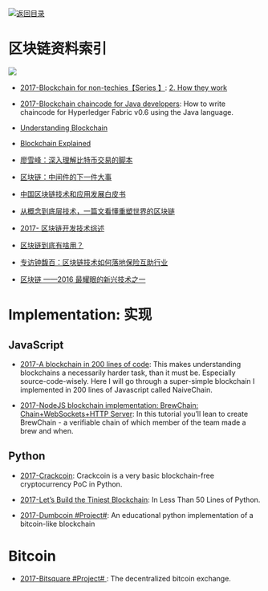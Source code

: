 [![返回目录](https://parg.co/UGo)](https://parg.co/b4z)

# 区块链资料索引

![](https://cdn-images-1.medium.com/max/2000/1*BphKK1wX2TbhiFmbUFtI5w.jpeg)

* [2017-Blockchain for non-techies【Series 】](https://hackernoon.com/blockchain-for-non-techies-2-how-they-work-2f94d313c7e5): [2. How they work](https://hackernoon.com/blockchain-for-non-techies-2-how-they-work-2f94d313c7e5)

* [2017-Blockchain chaincode for Java developers](https://parg.co/bRM): How to write chaincode for Hyperledger Fabric v0.6 using the Java language.

* [Understanding Blockchain](https://iot-for-all.com/understanding-blockchain-5cda2919efff#.m7ei7v4lt)

* [Blockchain Explained](https://medium.com/ymedialabs-innovation/blockchain-explained-cdcf5beb30f5#.tvx66vn0j)

* [廖雪峰：深入理解比特币交易的脚本](https://zhuanlan.zhihu.com/p/24838810)

* [区块链：中间件的下一件大事](http://www.infoq.com/cn/articles/blockchain-middleware)

* [中国区块链技术和应用发展白皮书](http://chainb.com/download/%E5%B7%A5%E4%BF%A1%E9%83%A8-%E4%B8%AD%E5%9B%BD%E5%8C%BA%E5%9D%97%E9%93%BE%E6%8A%80%E6%9C%AF%E5%92%8C%E5%BA%94%E7%94%A8%E5%8F%91%E5%B1%95%E7%99%BD%E7%9A%AE%E4%B9%A61014.pdf)

* [从概念到底层技术，一篇文看懂重塑世界的区块链](http://mp.weixin.qq.com/s?__biz=MjM5MDE0Mjc4MA==&mid=2650994345&idx=1&sn=0999eb0d4e2b0819751a6b73334c2b0c&chksm=bdbf0efa8ac887ec4eab294794fec20f6883f181f25eb3bf0c41cb1eb27c62a0789e47251772&mpshare=1&scene=1&srcid=10103NGYuJvWEPqZ2Xss6Vcc#rd)

* [2017- 区块链开发技术综述](http://mp.weixin.qq.com/s/LSTYz1LyRdrhOwbg0f4v2A)

- [区块链到底有啥用？ ](http://mp.weixin.qq.com/s?__biz=MzA5Mzk0MDU1Ng==&mid=2650893865&idx=1&sn=a9a5ec4388100528c69a2629725a6dc7&chksm=8ba3f00abcd4791cec625842185a7948d03d1a82afdd2bf550cac2becab1cfa65a27a266e22d&scene=0#wechat_redirect)

- [专访钟馥百：区块链技术如何落地保险互助行业](http://www.infoq.com/cn/news/2016/08/zhongfubai-interview)

- [区块链 ——2016 最耀眼的新兴技术之一 ](http://mp.weixin.qq.com/s?__biz=MzI3MzEzMDI1OQ==&mid=2651815383&idx=1&sn=dd55f73df9f054b4d1354675f76b2f61)

# Implementation: 实现

## JavaScript

* [2017-A blockchain in 200 lines of code](http://6me.us/8sPpk): This makes understanding blockchains a necessarily harder task, than it must be. Especially source-code-wisely. Here I will go through a super-simple blockchain I implemented in 200 lines of Javascript called NaiveChain.

* [2017-NodeJS blockchain implementation: BrewChain: Chain+WebSockets+HTTP Server](http://www.darrenbeck.co.uk/blockchain/nodejs/nodejscrypto/): In this tutorial you’ll lean to create BrewChain - a verifiable chain of which member of the team made a brew and when.

## Python

* [2017-Crackcoin](https://github.com/DutchGraa/crackcoin): Crackcoin is a very basic blockchain-free cryptocurrency PoC in Python.

* [2017-Let’s Build the Tiniest Blockchain](https://parg.co/baX): In Less Than 50 Lines of Python.

- [2017-Dumbcoin #Project#](https://parg.co/UsN): An educational python implementation of a bitcoin-like blockchain

# Bitcoin

* [2017-Bitsquare #Project# ](https://github.com/bitsquare/bitsquare): The decentralized bitcoin exchange.
